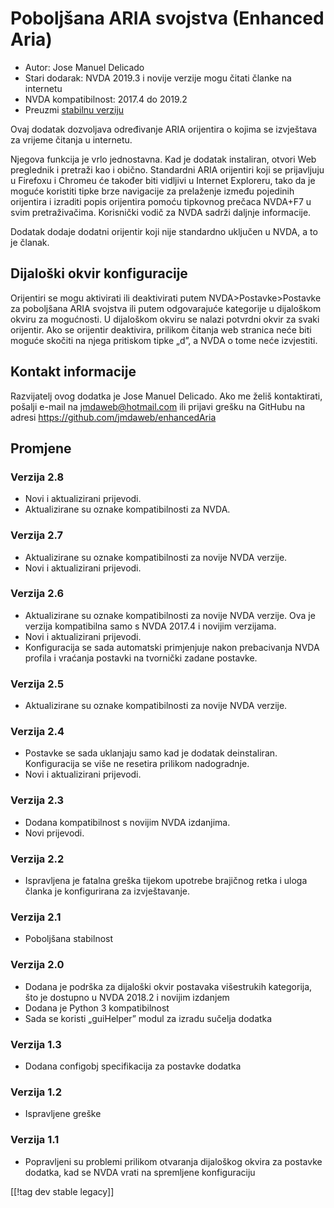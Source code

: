 # Poboljšana ARIA svojstva (Enhanced Aria) #

* Autor: Jose Manuel Delicado
* Stari dodarak: NVDA 2019.3 i novije verzije mogu čitati članke na
  internetu
* NVDA kompatibilnost: 2017.4 do 2019.2
* Preuzmi [stabilnu verziju][1]

Ovaj dodatak dozvoljava određivanje ARIA orijentira o kojima se izvještava
za vrijeme čitanja u internetu.

Njegova funkcija je vrlo jednostavna. Kad je dodatak instaliran, otvori Web
preglednik i pretraži kao i obično. Standardni ARIA orijentiri koji se
prijavljuju u Firefoxu i Chromeu će također biti vidljivi u Internet
Exploreru, tako da je moguće koristiti tipke brze navigacije za prelaženje
između pojedinih orijentira i izraditi popis orijentira pomoću tipkovnog
prečaca NVDA+F7 u svim pretraživačima. Korisnički vodič za NVDA sadrži
daljnje informacije.

Dodatak dodaje dodatni orijentir koji nije standardno uključen u NVDA, a to
je članak.

## Dijaloški okvir konfiguracije

Orijentiri se mogu aktivirati ili deaktivirati putem NVDA>Postavke>Postavke
za poboljšana ARIA svojstva ili putem odgovarajuće kategorije u dijaloškom
okviru za mogućnosti. U dijaloškom okviru se nalazi potvrdni okvir za svaki
orijentir. Ako se orijentir deaktivira, prilikom čitanja web stranica neće
biti moguće skočiti na njega pritiskom tipke „d”, a NVDA o tome neće
izvjestiti.

## Kontakt informacije

Razvijatelj ovog dodatka je Jose Manuel Delicado. Ako me želiš kontaktirati,
pošalji e-mail na jmdaweb@hotmail.com ili prijavi grešku na GitHubu na
adresi https://github.com/jmdaweb/enhancedAria

## Promjene

### Verzija 2.8

* Novi i aktualizirani prijevodi.
* Aktualizirane su oznake kompatibilnosti za NVDA.

### Verzija 2.7

* Aktualizirane su oznake kompatibilnosti za novije NVDA verzije.
* Novi i aktualizirani prijevodi.

### Verzija 2.6

* Aktualizirane su oznake kompatibilnosti za novije NVDA verzije. Ova je
  verzija kompatibilna samo s NVDA 2017.4 i novijim verzijama.
* Novi i aktualizirani prijevodi.
* Konfiguracija se sada automatski primjenjuje nakon prebacivanja NVDA
  profila i vraćanja postavki na tvornički zadane postavke.

### Verzija 2.5

* Aktualizirane su oznake kompatibilnosti za novije NVDA verzije.

### Verzija 2.4

* Postavke se sada uklanjaju samo kad je dodatak deinstaliran. Konfiguracija
  se više ne resetira prilikom nadogradnje.
* Novi i aktualizirani prijevodi.

### Verzija 2.3

* Dodana kompatibilnost s novijim NVDA izdanjima.
* Novi prijevodi.

### Verzija 2.2

* Ispravljena je fatalna greška tijekom upotrebe brajičnog retka i uloga
  članka je konfigurirana za izvještavanje.

### Verzija 2.1

* Poboljšana stabilnost

### Verzija 2.0

* Dodana je podrška za dijaloški okvir postavaka višestrukih kategorija, što
  je dostupno u NVDA 2018.2 i novijim izdanjem
* Dodana je Python 3 kompatibilnost
* Sada se koristi „guiHelper” modul za izradu sučelja dodatka

### Verzija 1.3

* Dodana configobj specifikacija za postavke dodatka

### Verzija 1.2

* Ispravljene greške

### Verzija 1.1

* Popravljeni su problemi prilikom otvaranja dijaloškog okvira za postavke
  dodatka, kad se NVDA vrati na spremljene konfiguraciju

[[!tag dev stable legacy]]

[1]: https://addons.nvda-project.org/files/get.php?file=earia
